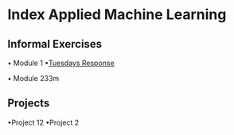 # Index Applied Machine Learning

## Informal Exercises
• Module 1
    •[Tuesdays Response](tues1.md)
    

• Module 233m

## Projects
•Project 12
•Project 2